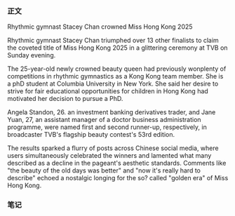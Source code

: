 ### 正文

Rhythmic gymnast Stacey Chan crowned Miss Hong Kong 2025

Rhythmic gymnast Stacey Chan triumphed over 13 other finalists to claim the coveted title of Miss Hong Kong 2025 in a glittering ceremony at TVB on Sunday evening.

The 25-year-old newly crowned beauty queen had previously wonplenty of competitions in rhythmic gymnastics as a Kong Kong team member. She is a phD student at Columbia University in New York. She said her desire to strive for fair educational opportunities for children in Hong Kong had motivated her decision to pursue a PhD.

Angela Standon, 26. an investment banking derivatives trader, and Jane Yuan, 27, an assistant manager of a doctor business administration programme, were named first and second runner-up, respectively, in broadcaster TVB's flagship beauty contest's 53rd edition.

The results sparked a flurry of posts across Chinese social media, where users simultaneously celebrated the winners and lamented what many described as a decline in the pageant's aesthetic standards. Comments like "the beauty of the old days was better" and "now it's really hard to describe" echoed a nostalgic longing for the so? called "golden era" of Miss Hong Kong.

### 笔记